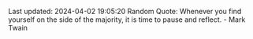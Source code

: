 Last updated: 2024-04-02 19:05:20
Random Quote: Whenever you find yourself on the side of the majority, it is time to pause and reflect. - Mark Twain